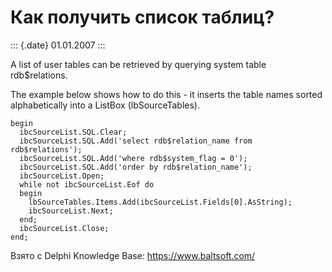 Как получить список таблиц?
===========================

::: {.date}
01.01.2007
:::

A list of user tables can be retrieved by querying system table
rdb\$relations.

The example below shows how to do this - it inserts the table names
sorted alphabetically into a ListBox (lbSourceTables).

    begin
      ibcSourceList.SQL.Clear;
      ibcSourceList.SQL.Add('select rdb$relation_name from rdb$relations');
      ibcSourceList.SQL.Add('where rdb$system_flag = 0');
      ibcSourceList.SQL.Add('order by rdb$relation_name');
      ibcSourceList.Open;
      while not ibcSourceList.Eof do
      begin
        lbSourceTables.Items.Add(ibcSourceList.Fields[0].AsString);
        ibcSourceList.Next;
      end;
      ibcSourceList.Close;
    end;

Взято с Delphi Knowledge Base: <https://www.baltsoft.com/>
